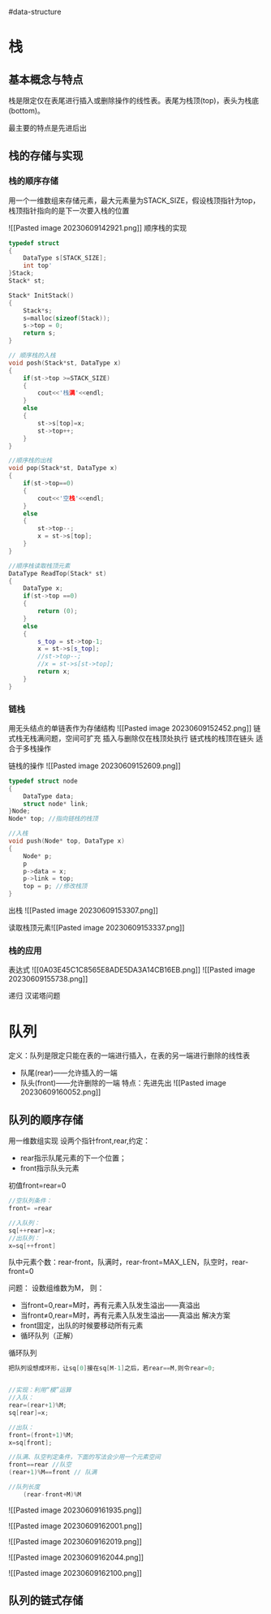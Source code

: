#data-structure 

# 栈

## 基本概念与特点

栈是限定仅在表尾进行插入或删除操作的线性表。表尾为栈顶(top)，表头为栈底(bottom)。

最主要的特点是先进后出

## 栈的存储与实现

### 栈的顺序存储
用一个一维数组来存储元素，最大元素量为STACK_SIZE，假设栈顶指针为top，栈顶指针指向的是下一次要入栈的位置

![[Pasted image 20230609142921.png]]
顺序栈的实现
```cpp
typedef struct
{
	DataType s[STACK_SIZE];
	int top'
}Stack;
Stack* st;

Stack* InitStack()
{
	Stack*s;
	s=malloc(sizeof(Stack));
	s->top = 0;
	return s;
}

// 顺序栈的入栈
void posh(Stack*st, DataType x)
{
	if(st->top >=STACK_SIZE)
	{
		cout<<'栈满'<<endl;
	}
	else
	{
		st->s[top]=x;
		st->top++;
	}
}

//顺序栈的出栈
void pop(Stack*st, DataType x)
{
	if(st->top==0)
	{
		cout<<'空栈'<<endl;
	}
	else
	{
		st->top--;
		x = st->s[top];
	}
}

//顺序栈读取栈顶元素
DataType ReadTop(Stack* st)
{
	DataType x;
	if(st->top ==0)
	{
		return (0);
	}
	else
	{
		s_top = st->top-1;
		x = st->s[s_top];
		//st->top--;
		//x = st->s[st->top];
		return x;
	}
}
```

### 链栈
用无头结点的单链表作为存储结构
![[Pasted image 20230609152452.png]]
链式栈无栈满问题，空间可扩充
插入与删除仅在栈顶处执行
链式栈的栈顶在链头
适合于多栈操作

链栈的操作
![[Pasted image 20230609152609.png]]
```cpp
typedef struct node
{
	DataType data;
	struct node* link;
}Node;
Node* top; //指向链栈的栈顶

//入栈
void push(Node* top, DataType x)
{
	Node* p;
	p
	p->data = x;
	p->link = top;
	top = p; //修改栈顶
}
```

出栈
![[Pasted image 20230609153307.png]]

读取栈顶元素![[Pasted image 20230609153337.png]]



### 栈的应用


表达式
![[0A03E45C1C8565E8ADE5DA3A14CB16EB.png]]
![[Pasted image 20230609155738.png]]


递归
汉诺塔问题


# 队列

定义：队列是限定只能在表的一端进行插入，在表的另一端进行删除的线性表
- 队尾(rear)——允许插入的一端
- 队头(front)——允许删除的一端
特点：先进先出
![[Pasted image 20230609160052.png]]



## 队列的顺序存储

用一维数组实现
设两个指针front,rear,约定：
- rear指示队尾元素的下一个位置； 
- front指示队头元素

初值front=rear=0
```cpp
//空队列条件： 
front= =rear

//入队列： 
sq[++rear]=x;
//出队列： 
x=sq[++front]
```
队中元素个数：rear-front，队满时，rear-front=MAX_LEN，队空时，rear-front=0

问题：
设数组维数为M， 则：
- 当front=0,rear=M时，再有元素入队发生溢出——真溢出
- 当front≠0,rear=M时，再有元素入队发生溢出——真溢出
解决方案
- front固定，出队的时候要移动所有元素
- 循环队列（正解）

循环队列
```cpp
把队列设想成环形，让sq[0]接在sq[M-1]之后，若rear==M,则令rear=0;
```

```cpp

//实现：利用“模”运算
//入队： 
rear=(rear+1)%M; 
sq[rear]=x;

//出队： 
front=(front+1)%M; 
x=sq[front]; 

//队满、队空判定条件，下面的写法会少用一个元素空间
front==rear //队空
(rear+1)%M==front // 队满

//队列长度
	(rear-front+M)%M
```

![[Pasted image 20230609161935.png]]

![[Pasted image 20230609162001.png]]


![[Pasted image 20230609162019.png]]

![[Pasted image 20230609162044.png]]

![[Pasted image 20230609162100.png]]





## 队列的链式存储


